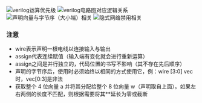 ![verilog运算优先级](../预学习/image/verilog运算优先级.png)
![verilog电路图对应逻辑关系](../预学习/image/verilog电路图对应逻辑运算.png)
![声明向量与字节序（大小端）相关](../预学习/image/字节序.png)
![隐式网络禁用相关](../预学习/image/隐式网络.png)
### 注意
- wire表示声明一根电线以连接输入与输出
- assign代表连续赋值（输入端有变化就会进行重新运算）
- assign之间是并行独立的，代码位置的书写不影响（其不存在先后顺序）
- 声明的字节序后，使用时必须始终以相同的方式使用它，例：wire [3:0] vec时，vec[0:3]是非法
- 获取整个 4 位向量 a 并将其分配给整个 8 位向量 w（声明取自上面）。如果左右两侧的长度不匹配，则根据需要将其**延长为零或截断